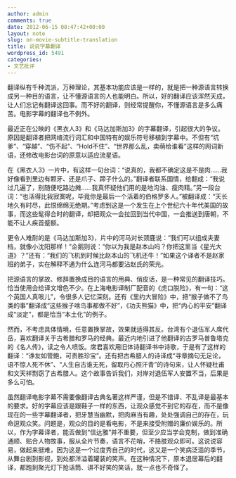 ```yaml
---
author: admin
comments: true
date: 2012-06-15 08:47:42+00:00
layout: note
slug: on-movie-subtitle-translation
title: 说说字幕翻译
wordpress_id: 5491
categories:
- 文艺批评
---
```


翻译纵有千种流派，万种理论，其基本功能应该是一样的，就是把一种源语言转换成另一种目的语言，让不懂源语言的人也能明白。所以，好的翻译应该浑然天成，让人们忘记有翻译这回事。而不好的翻译，则经常提醒你，不懂源语言是多么痛苦。电影字幕的翻译也不例外。

最近正在公映的《黑衣人3》和《马达加斯加3》的字幕翻译，引起很大的争议。原因是翻译者把网络流行词汇和中国特有的娱乐符号移植到字幕中。不但有“坑爹”、“穿越”、“伤不起”、“Hold不住”、“世界那么乱，卖萌给谁看”这样的网词新语，还修改电影台词的原意以适应流星语。

在《黑衣人3》一片中，有这样一句台词：“说真的，我都不确定这是不是肉……我好像看到里边有颗牙、还是爪子、蹄子什么的。”翻译者联系国情，给翻成：“我说过几遍了，别随便吃路边摊……我真怀疑他们用的是地沟油、瘦肉精。”另一段台词：“也活得比我寂寞呢，毕竟你是最后一个活着的伯格罗多人。”被翻译成：“天长地久有时尽，此恨绵绵无绝期。”考虑到这是一个发生在上个世纪六十年代美国的故事，而这些髦得合时的翻译，却把观众一会拉回到当代中国，一会推送到唐朝，不能不让人疾首蹙额。

更令人难耐的是《马达加斯加3》，片中的河马对长颈鹿说：“我们可以组成夫妻档，就像小沈阳那样！”企鹅则说：“你以为我是赵本山吗？你把这里当《星光大道》？”还有：“我们的飞机到时候比赵本山的飞机还牛！”如果这个译者不是赵家班的弟子，实在解释不通为什么连河马都要沾赵氏的荣光。

把源语言的掌故、修辞置换成目的语言的用典、俏皮话，是一种常见的翻译技巧。恰当使用会给译文增色不少。在上海电影译制厂配音的《虎口脱险》，有一句：“这个英国人真哏儿”，令很多人记忆深刻。还有《里约大冒险》中，把“猴子做不了鸟类的事”翻译成“这些猴子啥鸟事都做不好”，《功夫熊猫》中，把“内心的平安”翻译成“淡定”，都是恰当“本土化”的例子。

然而，不考虑具体情境，任意置换掌故，效果就适得其反。台湾有个退伍军人席代岳，喜欢翻译关于古希腊和罗马的经典。最近内地引进了他翻译的古罗马普鲁塔克的《名人传》，读之令人喷饭。席君喜欢用旧体诗翻译书中诗歌，于是有了这样的翻译：“诤友如管鲍，可贵胜珍宝”。还有把古希腊人的诗译成“寻章摘句无足论，语不惊人死不休”、“人生自古谁无死，留取丹心照汗青”的诗句来，让人怀疑杜甫和文天祥剽窃了古希腊人。这个故事告诉我们，对岸对退伍军人安置不当，后果是多么可怕。

虽然翻译电影字幕不需要像翻译古典名著这样严谨，但是不错译、不乱译是最基本的要求。好的字幕应该是跟鞋子一样的东西，让观众感觉不到它的存在，而不是像现在的一些字幕翻译者，把牙慧当幽默，把肉麻当有趣，处处强调自己的存在，玩命逗观众笑。问题是，观众的目的是看电影，不是来接受附赠的廉价娱乐的。所以，作为字幕译者，能否做到“信达雅”并不重要，但至少应当学会克制，做到准确通顺、贴合人物故事，服从全片节奏，语言不花哨，不胳肢观众即可。这说说容易，做起来挺难，因为这是一个过度秀自己的时代，这又是一个笑病泛滥的季节，从舞台剧到影视，到处都洋溢着罐装的笑声。在这种情况下，原本退居幕后的翻译，都跑到聚光灯下抢话筒、讲不好笑的笑话，就一点也不奇怪了。

